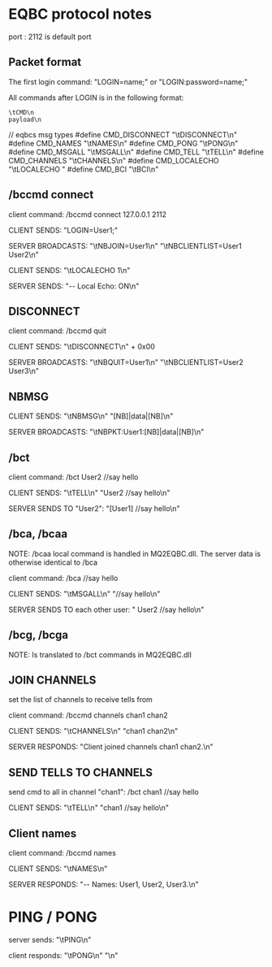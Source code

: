 # EQBC protocol notes


port : 2112  is default port




## Packet format

The first login command:   "LOGIN=name;" or "LOGIN:password=name;"


All commands after LOGIN is in the following format:

    \tCMD\n
    payload\n

// eqbcs msg types
#define CMD_DISCONNECT "\tDISCONNECT\n"
#define CMD_NAMES "\tNAMES\n"
#define CMD_PONG "\tPONG\n"
#define CMD_MSGALL "\tMSGALL\n"
#define CMD_TELL "\tTELL\n"
#define CMD_CHANNELS "\tCHANNELS\n"
#define CMD_LOCALECHO "\tLOCALECHO "
#define CMD_BCI "\tBCI\n"




## /bccmd connect <server> <port> <password>

client command:
    /bccmd connect 127.0.0.1 2112

CLIENT SENDS:
    "LOGIN=User1;"

SERVER BROADCASTS:
    "\tNBJOIN=User1\n"
    "\tNBCLIENTLIST=User1 User2\n"

CLIENT SENDS:
    "\tLOCALECHO 1\n"

SERVER SENDS:
    "-- Local Echo: ON\n"




## DISCONNECT

client command:
    /bccmd quit

CLIENT SENDS:
    "\tDISCONNECT\n" + 0x00

SERVER BROADCASTS:
    "\tNBQUIT=User1\n"
    "\tNBCLIENTLIST=User2 User3\n"




## NBMSG

CLIENT SENDS:
    "\tNBMSG\n"
    "[NB]|data|[NB]\n"

SERVER BROADCASTS:
    "\tNBPKT:User1:[NB]|data|[NB]\n"




## /bct

client command:
    /bct User2 //say hello

CLIENT SENDS:
    "\tTELL\n"
    "User2 //say hello\n"

SERVER SENDS TO "User2":
    "[User1] //say hello\n"




## /bca, /bcaa

NOTE: /bcaa local command is handled in MQ2EQBC.dll.
The server data is otherwise identical to /bca


client command:
    /bca //say hello

CLIENT SENDS:
    "\tMSGALL\n"
    "//say hello\n"

SERVER SENDS TO each other user:
    "<User1> User2 //say hello\n"




## /bcg, /bcga

NOTE: Is translated to /bct commands in MQ2EQBC.dll




## JOIN CHANNELS

set the list of channels to receive tells from

client command:
    /bccmd channels chan1 chan2

CLIENT SENDS:
    "\tCHANNELS\n"
    "chan1 chan2\n"

SERVER RESPONDS:
    "Client joined channels chan1 chan2.\n"




## SEND TELLS TO CHANNELS

send cmd to all in channel "chan1":
    /bct chan1 //say hello

CLIENT SENDS:
    "\tTELL\n"
    "chan1 //say hello\n"




## Client names

client command:
    /bccmd names

CLIENT SENDS:
    "\tNAMES\n"

SERVER RESPONDS:
    "-- Names: User1, User2, User3.\n"




# PING / PONG

server sends:
    "\tPING\n"

client responds:
    "\tPONG\n"
    "\n"
